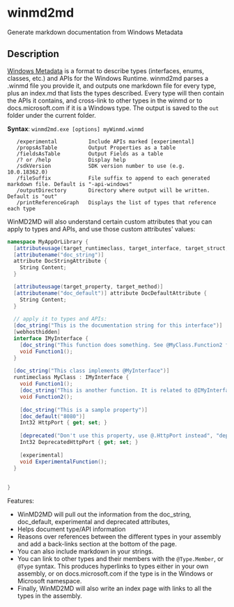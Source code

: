 # winmd2md
Generate markdown documentation from Windows Metadata

## Description
[Windows Metadata](https://docs.microsoft.com/uwp/winrt-cref/winmd-files) is a format to describe types (interfaces, enums, classes, etc.) and APIs for the Windows Runtime.
winmd2md parses a .winmd file you provide it, and outputs one markdown file for every type, plus an index.md that lists the types described. 
Every type will then contain the APIs it contains, and cross-link to other types in the winmd or to docs.microsoft.com if it is a Windows type.
The output is saved to the `out` folder under the current folder.

**Syntax**:  `winmd2md.exe [options] myWinmd.winmd`
```
   /experimental          Include APIs marked [experimental]
   /propsAsTable          Output Properties as a table
   /fieldsAsTable         Output Fields as a table
   /? or /help            Display help
   /sdkVersion            SDK version number to use (e.g. 10.0.18362.0)
   /fileSuffix            File suffix to append to each generated markdown file. Default is "-api-windows"
   /outputDirectory       Directory where output will be written. Default is "out"
   /printReferenceGraph   Displays the list of types that reference each type
```

WinMD2MD will also understand certain custom attributes that you can apply to types and APIs, and use those custom attributes' values:

```csharp
namespace MyAppOrLibrary {
  [attributeusage(target_runtimeclass, target_interface, target_struct, target_enum, target_delegate, target_field, target_property, target_method, target_event)]
  [attributename("doc_string")]
  attribute DocStringAttribute {
    String Content;
  }

  [attributeusage(target_property, target_method)]
  [attributename("doc_default")] attribute DocDefaultAttribute {
    String Content;
  }
  
  // apply it to types and APIs:
  [doc_string("This is the documentation string for this interface")]
  [webhosthidden]
  interface IMyInterface {
    [doc_string("This function does something. See @MyClass.Function2 for more info")]
    void Function1();
  }
  
  [doc_string("This class implements @MyInterface")]
  runtimeclass MyClass : IMyInterface {
    void Function1();
    [doc_string("This is another function. It is related to @IMyInterface.Function1.");
    void Function2();
    
    [doc_string("This is a sample property")]
    [doc_default("8080")]
    Int32 HttpPort { get; set; }  
    
    [deprecated("Don't use this property, use @.HttpPort instead", "deprecate", 42)]
    Int32 DeprecatedHttpPort { get; set; }
    
    [experimental]
    void ExperimentalFunction();
  }
  
  
}
```

Features:
- WinMD2MD will pull out the information from the doc_string, doc_default, experimental and deprecated attributes,
- Helps document type/API information
- Reasons over references between the different types in your assembly and add a back-links section at the bottom of the page.
- You can also include markdown in your strings.
- You can link to other types and their members with the `@Type.Member`, or `@Type` syntax. This produces hyperlinks to types either in your own assembly, or on docs.microsoft.com if the type is in the Windows or Microsoft namespace.
- Finally, WinMD2MD will also write an index page with links to all the types in the assembly.
